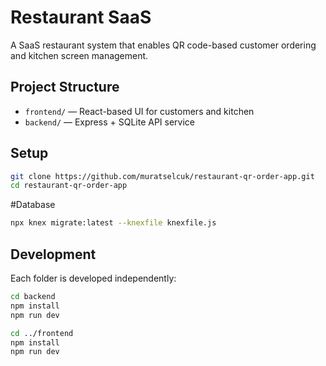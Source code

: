# Restaurant SaaS

A SaaS restaurant system that enables QR code-based customer ordering and kitchen screen management.

## Project Structure

- `frontend/` — React-based UI for customers and kitchen
- `backend/` — Express + SQLite API service

## Setup

```bash
git clone https://github.com/muratselcuk/restaurant-qr-order-app.git
cd restaurant-qr-order-app
```

#Database
```bash
npx knex migrate:latest --knexfile knexfile.js
```

## Development

Each folder is developed independently:

```bash
cd backend
npm install
npm run dev

cd ../frontend
npm install
npm run dev
```
